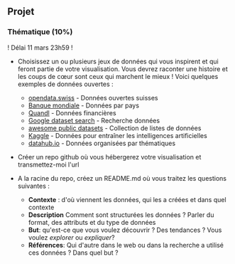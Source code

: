 
## Projet

### Thématique (10%)

! Délai 11 mars 23h59 !
* Choisissez un ou plusieurs jeux de données qui vous inspirent et qui feront partie de votre visualisation. Vous devrez raconter une histoire et les coups de cœur sont ceux qui marchent le mieux ! Voici quelques exemples de données ouvertes :

  * [opendata.swiss](https://opendata.swiss/fr/) - Données ouvertes suisses
  * [Banque mondiale](https://datacatalog.worldbank.org/) - Données par pays
  * [Quandl](https://www.quandl.com/search) - Données financières
  * [Google dataset search](https://toolbox.google.com/datasetsearch) - Recherche données
  * [awesome public datasets](https://github.com/awesomedata/awesome-public-datasets) - Collection de listes de données
  * [Kaggle](https://www.kaggle.com/datasets) - Données pour entraîner les intelligences artificielles
  * [datahub.io](https://datahub.io/collections) - Données organisées par thématiques

    
* Créer un repo github où vous hébergerez votre visualisation et transmettez-moi l'url


* A la racine du repo, créez un README.md où vous traitez les questions suivantes : 
  * **Contexte** : d'où viennent les données, qui les a créées et dans quel contexte 
  * **Description** Comment sont structurées les données ? Parler du format, des attributs et du type de données
  * **But**: qu'est-ce que vous voulez découvrir ? Des tendances ? Vous voulez *explorer* ou *expliquer*?
  * **Références**: Qui d'autre dans le web ou dans la recherche a utilisé ces données ? Dans quel but ?

